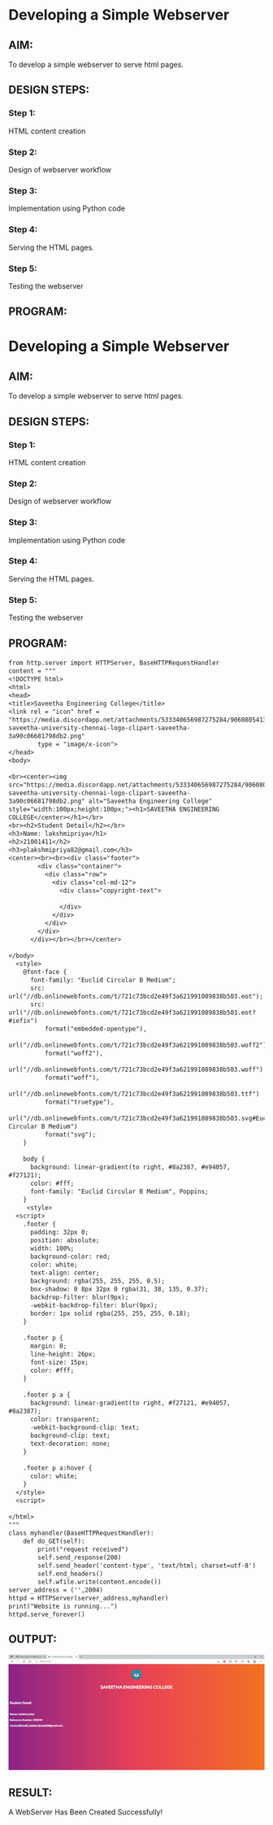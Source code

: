 # Developing a Simple Webserver
## AIM:

To develop a simple webserver to serve html pages.
## DESIGN STEPS:
### Step 1:

HTML content creation
### Step 2:


Design of webserver workflow
### Step 3:

Implementation using Python code
### Step 4:

Serving the HTML pages.
### Step 5:

Testing the webserver
## PROGRAM:
# Developing a Simple Webserver
## AIM:

To develop a simple webserver to serve html pages.
## DESIGN STEPS:
### Step 1:

HTML content creation
### Step 2:


Design of webserver workflow
### Step 3:

Implementation using Python code
### Step 4:

Serving the HTML pages.
### Step 5:

Testing the webserver
## PROGRAM:
```
from http.server import HTTPServer, BaseHTTPRequestHandler
content = """
<!DOCTYPE html>
<html>
<head>
<title>Saveetha Engineering College</title>
<link rel = "icon" href = 
"https://media.discordapp.net/attachments/533340656987275284/906080541344956436/kissclipart-saveetha-university-chennai-logo-clipart-saveetha-3a90c06681798db2.png" 
        type = "image/x-icon">
</head>
<body>

<br><center><img src="https://media.discordapp.net/attachments/533340656987275284/906080541344956436/kissclipart-saveetha-university-chennai-logo-clipart-saveetha-3a90c06681798db2.png" alt="Saveetha Engineering College" style="width:100px;height:100px;"><h1>SAVEETHA ENGINEERING COLLEGE</center></h1></br>
<br><h2>Student Detail</h2></br>
<h3>Name: lakshmipriya</h1>
<h2>21001411</h2>
<h3>plakshmipriya82@gmail.com</h3>
<center><br><br><div class="footer">
        <div class="container">
          <div class="row">
            <div class="col-md-12">
              <div class="copyright-text">
                
              </div>
            </div>
          </div>
        </div>
      </div></br></br></center>

</body>
  <style>
    @font-face {
      font-family: "Euclid Circular B Medium";
      src: url("//db.onlinewebfonts.com/t/721c73bcd2e49f3a621991089838b503.eot");
      src: url("//db.onlinewebfonts.com/t/721c73bcd2e49f3a621991089838b503.eot?#iefix")
          format("embedded-opentype"),
        url("//db.onlinewebfonts.com/t/721c73bcd2e49f3a621991089838b503.woff2")
          format("woff2"),
        url("//db.onlinewebfonts.com/t/721c73bcd2e49f3a621991089838b503.woff")
          format("woff"),
        url("//db.onlinewebfonts.com/t/721c73bcd2e49f3a621991089838b503.ttf")
          format("truetype"),
        url("//db.onlinewebfonts.com/t/721c73bcd2e49f3a621991089838b503.svg#Euclid Circular B Medium")
          format("svg");
    }

    body {
      background: linear-gradient(to right, #8a2387, #e94057, #f27121);
      color: #fff;
      font-family: "Euclid Circular B Medium", Poppins;
    }
     <style>
  <script>
    .footer {
      padding: 32px 0;
      position: absolute;
      width: 100%;
      background-color: red;
      color: white;
      text-align: center;
      background: rgba(255, 255, 255, 0.5);
      box-shadow: 0 8px 32px 0 rgba(31, 38, 135, 0.37);
      backdrop-filter: blur(9px);
      -webkit-backdrop-filter: blur(9px);
      border: 1px solid rgba(255, 255, 255, 0.18);
    }

    .footer p {
      margin: 0;
      line-height: 26px;
      font-size: 15px;
      color: #fff;
    }

    .footer p a {
      background: linear-gradient(to right, #f27121, #e94057, #8a2387);
      color: transparent;
      -webkit-background-clip: text;
      background-clip: text;
      text-decoration: none;
    }

    .footer p a:hover {
      color: white;
    }
  </style>
  <script>

</html>
"""
class myhandler(BaseHTTPRequestHandler):
    def do_GET(self):
        print("request received")
        self.send_response(200)
        self.send_header('content-type', 'text/html; charset=utf-8')
        self.end_headers()
        self.wfile.write(content.encode())
server_address = ('',2004)
httpd = HTTPServer(server_address,myhandler)
print("Website is running...")
httpd.serve_forever()

```
## OUTPUT:
![GitHub Logo](unknown.jpg)

## RESULT:
A WebServer Has Been Created Successfully!
